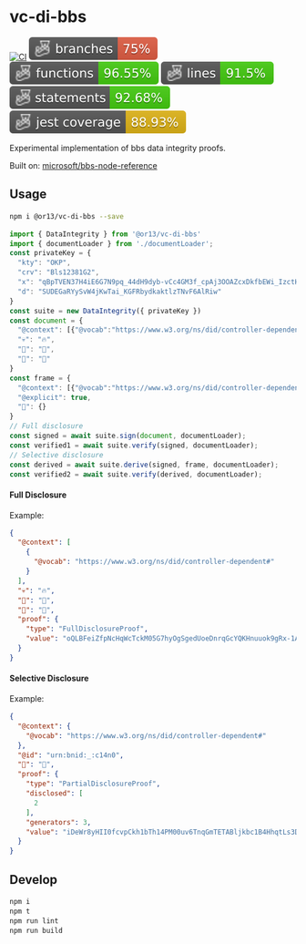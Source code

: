 # vc-di-bbs

[![CI](https://github.com/or13/vc-di-bbs/actions/workflows/ci.yml/badge.svg)](https://github.com/or13/vc-di-bbs/actions/workflows/ci.yml)
![Branches](./badges/coverage-branches.svg)
![Functions](./badges/coverage-functions.svg)
![Lines](./badges/coverage-lines.svg)
![Statements](./badges/coverage-statements.svg)
![Jest coverage](./badges/coverage-jest%20coverage.svg)

<!-- [![NPM](https://nodei.co/npm/@or13/vc-di-bbs.png?mini=true)](https://npmjs.org/package/@or13/vc-di-bbs) -->

Experimental implementation of bbs data integrity proofs.

Built on: [microsoft/bbs-node-reference](https://github.com/microsoft/bbs-node-reference)


## Usage

```sh
npm i @or13/vc-di-bbs --save
```

```ts
import { DataIntegrity } from '@or13/vc-di-bbs'
import { documentLoader } from './documentLoader';
const privateKey = {
  "kty": "OKP",
  "crv": "Bls12381G2",
  "x": "qBpTVEN37H4iE6G7N9pq_44dH9dyb-vCc4GM3f_cpAj3OOAZcxDkfbEWi_IzctHCAFpptIu0mWLYujroDccDYZp_cIxEWKZ2bAtxvmifuT0YwAI9lV0qavteDOVgnqSZ",
  "d": "SUDEGaRYySvW4jKwTai_KGFRbydkaktlzTNvF6AlRiw"
}
const suite = new DataIntegrity({ privateKey })
const document = {
  "@context": [{"@vocab":"https://www.w3.org/ns/did/controller-dependent#"}],
  "💀": "🔥",
  "🌱": "🐋",
  "🌈": "🚀"
}
const frame = {
  "@context": [{"@vocab":"https://www.w3.org/ns/did/controller-dependent#"}],
  "@explicit": true,
  "🌱": {}
}
// Full disclosure
const signed = await suite.sign(document, documentLoader);
const verified1 = await suite.verify(signed, documentLoader);
// Selective disclosure
const derived = await suite.derive(signed, frame, documentLoader);
const verified2 = await suite.verify(derived, documentLoader);
```

#### Full Disclosure 

Example:

```json
{
  "@context": [
    {
      "@vocab": "https://www.w3.org/ns/did/controller-dependent#"
    }
  ],
  "💀": "🔥",
  "🌱": "🐋",
  "🌈": "🚀",
  "proof": {
    "type": "FullDisclosureProof",
    "value": "oQLBFeiZfpNcHqWcTckM05G7hyOgSgedUoeDnrqGcYQKHnuuok9gRx-1AeVKaTNYMLY9gaTNTnyyZjfDfjcBLL6VV2iXa5PbfR_xk63ca8wPUTt-DSMJ8CknEb9bxbFVG_ccpP4Gnp-3pkmLZgCNjg"
  }
}
```

#### Selective Disclosure 

Example:

```json
{
  "@context": {
    "@vocab": "https://www.w3.org/ns/did/controller-dependent#"
  },
  "@id": "urn:bnid:_:c14n0",
  "🌱": "🐋",
  "proof": {
    "type": "PartialDisclosureProof",
    "disclosed": [
      2
    ],
    "generators": 3,
    "value": "iDeWr8yHII0fcvpCkh1bTh14PM00uv6TnqGmTETABljkbc1B4HhqtLs3D83_60D9qPoj-oNd7iX5xdWHzxOx4aVt_JIZxdvxCbBrfE2U5PDlI2VlxBu6qc73Kk3o3a1qkkvK748KToQvT2pQ9eWQId-88L_jyVPGizjRRmh0A-QT_G84_M2IfOc4whBBwX3SahhrNDYNXNqfeCnRAxZGPoG5JZASBmHKbWuAwXNhzwUkObg4VifTvIdHqVvAG83RaAYhT7AzGW6kppDqa4KF9TtVQp9uM7e2PWjEGSGsuznN_E-BDhBtiDlhiwFrQWs0LL39X1eLd_PpXHqsV_4BYJmB9KvlkH0yVFEoQO3TmakDYk6_udbXiQkssFNAb1zuwpJjgmc9nl9YFL82J2W_wiOOQZj_DrrSfqsnAUs97mIGz1DBMBN8CWBRVprxXOOVIC1hH8Bp0wmcgt5WMImB6uA51TX9gSMYoZ3mv-bbqWc"
  }
}
```

## Develop

```bash
npm i
npm t
npm run lint
npm run build
```